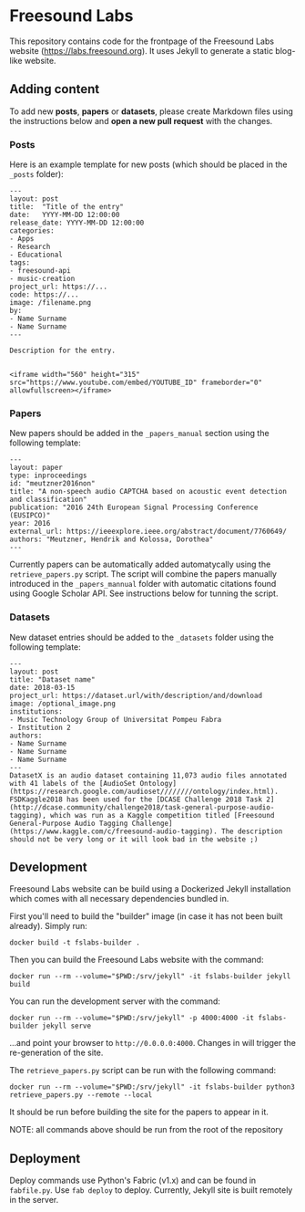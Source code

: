 # Freesound Labs

This repository contains code for the frontpage of the Freesound Labs website (https://labs.freesound.org).
It uses Jekyll to generate a static blog-like website.

## Adding content

To add new **posts**, **papers** or **datasets**, please create Markdown files using the instructions below and **open a new pull request** with the changes.


### Posts

Here is an example template for new posts (which should be placed in the `_posts` folder):

```
---
layout: post
title:  "Title of the entry"
date:   YYYY-MM-DD 12:00:00
release_date: YYYY-MM-DD 12:00:00
categories: 
- Apps
- Research
- Educational
tags: 
- freesound-api
- music-creation
project_url: https://...
code: https://...
image: /filename.png
by: 
- Name Surname
- Name Surname
---

Description for the entry.


<iframe width="560" height="315" src="https://www.youtube.com/embed/YOUTUBE_ID" frameborder="0" allowfullscreen></iframe>

```

### Papers

New papers should be added in the `_papers_manual` section using the following template:

```
---
layout: paper
type: inproceedings
id: "meutzner2016non"
title: "A non-speech audio CAPTCHA based on acoustic event detection and classification"
publication: "2016 24th European Signal Processing Conference (EUSIPCO)"
year: 2016
external_url: https://ieeexplore.ieee.org/abstract/document/7760649/
authors: "Meutzner, Hendrik and Kolossa, Dorothea"
---
```

Currently papers can be automatically added automatycally using the `retrieve_papers.py` script. The script will combine the
papers manually introduced in the `_papers_mannual` folder with automatic citations found using Google Scholar API. See
instructions below for tunning the script.
    

### Datasets

New dataset entries should be added to the `_datasets` folder using the following template:

```
---
layout: post
title: "Dataset name"
date: 2018-03-15
project_url: https://dataset.url/with/description/and/download
image: /optional_image.png
institutions:
- Music Technology Group of Universitat Pompeu Fabra
- Institution 2
authors: 
- Name Surname
- Name Surname
- Name Surname
---
DatasetX is an audio dataset containing 11,073 audio files annotated with 41 labels of the [AudioSet Ontology](https://research.google.com/audioset////////ontology/index.html). FSDKaggle2018 has been used for the [DCASE Challenge 2018 Task 2](http://dcase.community/challenge2018/task-general-purpose-audio-tagging), which was run as a Kaggle competition titled [Freesound General-Purpose Audio Tagging Challenge](https://www.kaggle.com/c/freesound-audio-tagging). The description should not be very long or it will look bad in the website ;)

```


## Development

Freesound Labs website can be build using a Dockerized Jekyll installation which comes with all necessary dependencies bundled in.

First you'll need to build the "builder" image (in case it has not been built already). Simply run:

    docker build -t fslabs-builder .  


Then you can build the Freesound Labs website with the command:

    docker run --rm --volume="$PWD:/srv/jekyll" -it fslabs-builder jekyll build


You can run the development server with the command:

    docker run --rm --volume="$PWD:/srv/jekyll" -p 4000:4000 -it fslabs-builder jekyll serve

...and point your browser to `http://0.0.0.0:4000`. Changes in will trigger the re-generation of the site.


The `retrieve_papers.py` script can be run with the following command:


    docker run --rm --volume="$PWD:/srv/jekyll" -it fslabs-builder python3 retrieve_papers.py --remote --local

It should be run before building the site for the papers to appear in it.

NOTE: all commands above should be run from the root of the repository


## Deployment

Deploy commands use Python's Fabric (v1.x) and can be found in `fabfile.py`. Use `fab deploy` to deploy. 
Currently, Jekyll site is built remotely in the server.
